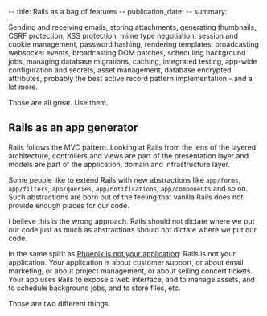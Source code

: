 -- title: Rails as a bag of features
-- publication_date:
-- summary:

Sending and receiving emails, storing attachments, generating thumbnails, CSRF protection, XSS protection, mime type negotiation, session and cookie management, password hashing, rendering templates, broadcasting websocket events, broadcasting DOM patches, scheduling background jobs, managing database migrations, caching, integrated testing, app-wide configuration and secrets, asset management, database encrypted attributes, probably the best active record pattern implementation - and a lot more.

Those are all great. Use them.

## Rails as an app generator

Rails follows the MVC pattern. Looking at Rails from the lens of the layered architecture, controllers and views are part of the presentation layer and models are part of the application, domain and infrastructure layer.

Some people like to extend Rails with new abstractions like `app/forms`, `app/filters`, `app/queries`, `app/notifications`, `app/components` and so on. Such abstractions are born out of the feeling that vanilla Rails does not provide enough places for our code.

I believe this is the wrong approach. Rails should not dictate where we put our code just as much as abstractions should not dictate where we put our code.

In the same spirit as [Phoenix is not your application](https://www.youtube.com/watch?v=lDKCSheBc-8): Rails is not your application. Your application is about customer support, or about email marketing, or about project management, or about selling concert tickets. Your app uses Rails to expose a web interface, and to manage assets, and to schedule background jobs, and to store files, etc.

Those are two different things.
